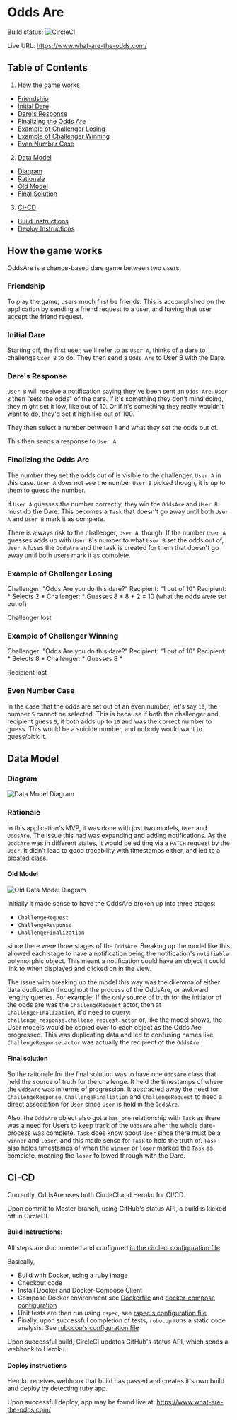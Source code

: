 # Odds Are

Build status:
[![CircleCI](https://circleci.com/gh/BrendanJones44/OddsAre.svg?style=svg)](https://circleci.com/gh/BrendanJones44/OddsAre)

Live URL:
https://www.what-are-the-odds.com/


## Table of Contents

1. [ How the game works](#how_the_game_works)
- [ Friendship](#friendship)
- [ Initial Dare ](#initial_dare)
- [ Dare's Response](#dare_response)
- [ Finalizing the Odds Are](#dare_finalize)
- [ Example of Challenger Losing](#example_losing)
- [ Example of Challenger Winning ](#example_winning)
- [ Even Number Case](#even_number_case)
2. [ Data Model ](#data_model)
- [ Diagram ](#current_diagram)
- [ Rationale ](#rationale)
- [ Old Model ](#old_model)
- [ Final Solution](#final_solution)
3. [ CI-CD ](#ci_cd)
- [ Build Instructions](#build_instructions)
- [ Deploy Instructions](#deploy_instructions)

<a name="how_the_game_works"></a>
## How the game works

OddsAre is a chance-based dare game between two users. 

<a name="friendship"></a>
### Friendship
To play the game, users much first be friends. This is accomplished on the application by sending a friend request to a user, and having that user accept the friend request.

<a name="initial_dare"></a>
### Initial Dare
Starting off, the first user, we'll refer to as `User A`, thinks of a dare to challenge `User B` to do. They then send a `Odds Are` to User B with the Dare.

<a name="dare_response"></a>
### Dare's Response
`User B` will receive a notification saying they've been sent an `Odds Are`. `User B` then "sets the odds" of the dare. If it's something they don't mind doing, they might set it low, like out of 10. Or if it's something they really wouldn't want to do, they'd set it high like out of 100.

They then select a number between 1 and what they set the odds out of.

This then sends a response to `User A`.

<a name="dare_finalize"></a>
### Finalizing the Odds Are

The number they set the odds out of is visible to the challenger, `User A` in this case. `User A` does not see the number `User B` picked though, it is up to them to guess the number.

If `User A` guesses the number correctly, they win the `OddsAre` and `User B` must do the Dare. This becomes a `Task` that doesn't go away until both `User A` and `User B` mark it as complete.

There is always risk to the challenger, `User A`, though. If the number `User A` guesses adds up with `User B`'s number to what `User B` set the odds out of, `User A` loses the `OddsAre` and the task is created for them that doesn't go away until both users mark it as complete.

<a name="example_losing"></a>
### Example of Challenger Losing
Challenger: "Odds Are you do this dare?"
Recipient:  "1 out of 10"
Recipient:  * Selects 2 *
Challenger: * Guesses 8 *
8 + 2 = 10 (what the odds were set out of)

Challenger lost

<a name="example_winning"></a>
### Example of Challenger Winning
Challenger: "Odds Are you do this dare?"
Recipient:  "1 out of 10"
Recipient:  * Selects 8 *
Challenger: * Guesses 8 *

Recipient lost

<a name="even_number_case"></a>
### Even Number Case
In the case that the odds are set out of an even number, let's say `10`, the number `5` cannot be selected. This is because if both the challenger and recipient guess `5`, it both adds up to `10` and was the correct number to guess. This would be a suicide number, and nobody would want to guess/pick it.

<a name="data_model"></a>
## Data Model

<a name="current_diagram"></a>
### Diagram
![Data Model Diagram](README_files/Odds_Are_UML.png?raw=true "OddsAreModel")

<a name="rationale"></a>
### Rationale

In this application's MVP, it was done with just two models, `User` and `OddsAre`. The issue this had was expanding and adding notifications. As the `OddsAre` was in different states, it would be editing via a `PATCH` request by the `User`. It didn't lead to good tracability with timestamps either, and led to a bloated class.

<a name="old_model"></a>
#### Old Model

![Old Data Model Diagram](README_files/Odds_Are_OLD_UML.png?raw=true "OldOddsAreModel")

Initially it made sense to have the OddsAre broken up into three stages:
- `ChallengeRequest`
- `ChallengeResponse`
- `ChallengeFinalization`

since there were three stages of the  `OddsAre`. Breaking up the model like this allowed each stage to have a notification being the notification's `notifiable` polymorphic object. This meant a notification could have an object it could link to when displayed and clicked on in the view.

The issue with breaking up the model this way was the dilemma of either data duplication throughout the process of the OddsAre, or awkward lengthy queries.
For example: If the only source of truth for the initiator of the odds are was the `ChallengeRequest` actor, then at `ChallengeFinalization`, it'd need to query:
```challenge_response.challene_request.actor```
or, like the model shows, the User models would be copied over to each object as the Odds Are progressed. This was duplicating data and led to confusing names like `ChallengeResponse.actor` was actually the recipient of the `OddsAre`.

<a name="final_solution"></a>
#### Final solution
So the raitonale for the final solution was to have one `OddsAre` class that held the source of truth for the challenge. It held the timestamps of where the `OddsAre` was in terms of progression. It abstracted away the need for `ChallengeResponse`, `ChallengeFinaliation` and `ChallengeRequest` to need a direct association for `User` since `User` is held in the `OddsAre`.

Also, the `OddsAre` object also got a `has_one` relationship with `Task` as there was a need for Users to keep track of the `OddsAre` after the whole dare-process was complete. `Task` does know about `User` since there must be a `winner` and `loser`, and this made sense for `Task` to hold the truth of. `Task` also holds timestamps of when the `winner` or `loser` marked the `Task` as complete, meaning the `loser` followed through with the Dare.

<a name="ci_cd"></a>
## CI-CD
Currently, OddsAre uses both CircleCI and Heroku for CI/CD.

Upon commit to Master branch, using GitHub's status API, a build is kicked off in CircleCI.

<a name="build_instructions"></a>
#### Build Instructions:

All steps are documented and configured [in the circleci configuration file](.circleci/config.yml)

Basically,
 - Build with Docker, using a ruby image
 - Checkout code
 - Install Docker and Docker-Compose Client
 - Compose Docker environment see [Dockerfile](Dockerfile) and [docker-compose configuration](docker-compose.yml)
 - Unit tests are then run using `rspec`, see [rspec's configuration file](spec/spec_helper.rb)
 - Finally, upon successful completion of tests, `rubocop` runs a static code analysis. See [rubocop's configuration file](.rubocop.yml)

Upon successful build, CircleCI updates GitHub's status API, which sends a webhook to Heroku.

<a name="deploy_instructions"></a>
#### Deploy instructions

Heroku receives webhook that build has passed and creates it's own build and deploy by detecting ruby app.

Upon successful deploy, app may be found live at: https://www.what-are-the-odds.com/


